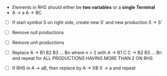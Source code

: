 - Elements in RHS should either be **two variables** or a **single Terminal**
- A -> a
  A -> BC

- [ ] If start symbol S on right side, create new S' and new production 
      S -> S'
- [ ] Remove null productions
- [ ] Remove unit productions
- [ ] Replace A -> B1 B2 B3 ... Bn where n > 2 with 
      A -> B1 C 
      C -> B2 B3 ... Bn and repeat for ALL PRODUCTIONS HAVING MORE THAN 2 ON RHS
- [ ] If RHS in A -> aB, then
      replace by A -> XB
      X -> a
      and repeat
  